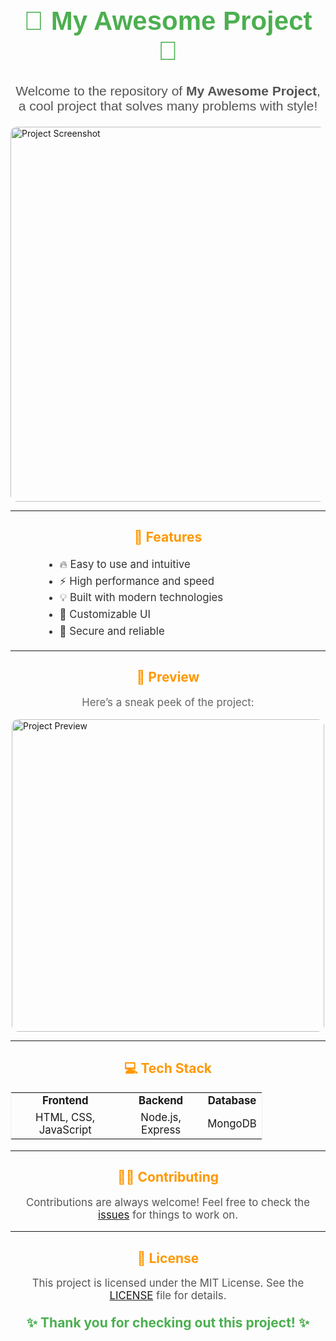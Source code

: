 <h1 align="center" style="font-size: 3em; color: #4CAF50; font-family: 'Arial';">
  🌟 My Awesome Project 🌟
</h1>

<p align="center" style="font-size: 1.5em; color: #555; font-family: 'Helvetica';">
  Welcome to the repository of <strong>My Awesome Project</strong>, a cool project that solves many problems with style!
</p>

<img src="https://example.com/project-screenshot.png" alt="Project Screenshot" width="600" style="display: block; margin: 0 auto; border-radius: 10px;">

---

<h2 align="center" style="color: #FF9800;">🚀 Features</h2>
<ul style="font-size: 1.2em; line-height: 1.6; color: #333; margin-left: 50px;">
  <li>🔥 Easy to use and intuitive</li>
  <li>⚡️ High performance and speed</li>
  <li>💡 Built with modern technologies</li>
  <li>🎨 Customizable UI</li>
  <li>🔐 Secure and reliable</li>
</ul>

---

<h2 align="center" style="color: #FF9800;">📸 Preview</h2>
<p align="center" style="font-size: 1.2em; color: #666;">Here’s a sneak peek of the project:</p>

<img src="https://example.com/another-screenshot.png" alt="Project Preview" width="500" style="display: block; margin: 0 auto; border-radius: 10px;">

---

<h2 align="center" style="color: #FF9800;">💻 Tech Stack</h2>
<table align="center" style="width: 80%; border: 1px solid #eee; text-align: center; font-size: 1.2em;">
  <tr>
    <td><strong>Frontend</strong></td>
    <td><strong>Backend</strong></td>
    <td><strong>Database</strong></td>
  </tr>
  <tr>
    <td>HTML, CSS, JavaScript</td>
    <td>Node.js, Express</td>
    <td>MongoDB</td>
  </tr>
</table>

---

<h2 align="center" style="color: #FF9800;">👨‍💻 Contributing</h2>
<p align="center" style="font-size: 1.2em; color: #555;">
  Contributions are always welcome! Feel free to check the <a href="https://github.com/username/project/issues">issues</a> for things to work on.
</p>

---

<h2 align="center" style="color: #FF9800;">📜 License</h2>
<p align="center" style="font-size: 1.2em; color: #555;">
  This project is licensed under the MIT License. See the <a href="https://github.com/username/project/LICENSE">LICENSE</a> file for details.
</p>

<p align="center" style="font-size: 1.5em; font-weight: bold; color: #4CAF50;">✨ Thank you for checking out this project! ✨</p>
